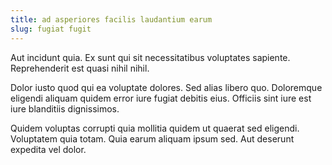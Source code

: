 ```yaml
---
title: ad asperiores facilis laudantium earum
slug: fugiat fugit
---
```


Aut incidunt quia. Ex sunt qui sit necessitatibus voluptates sapiente. Reprehenderit est quasi nihil nihil.

Dolor iusto quod qui ea voluptate dolores. Sed alias libero quo. Doloremque eligendi aliquam quidem error iure fugiat debitis eius. Officiis sint iure est iure blanditiis dignissimos.

Quidem voluptas corrupti quia mollitia quidem ut quaerat sed eligendi. Voluptatem quia totam. Quia earum aliquam ipsum sed. Aut deserunt expedita vel dolor.
